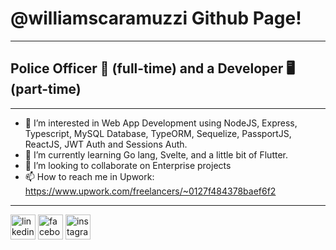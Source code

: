  # @williamscaramuzzi Github Page!
 ----------------
 ## Police Officer :cop: (full-time) and a Developer :desktop_computer: (part-time)
 ----------------
- 👀 I’m interested in Web App Development using NodeJS, Express, Typescript, MySQL Database, TypeORM, Sequelize, PassportJS, ReactJS, JWT Auth and Sessions Auth.
- 🌱 I’m currently learning Go lang, Svelte, and a little bit of Flutter.
- 💞️ I’m looking to collaborate on Enterprise projects
- 📫 How to reach me in Upwork: https://www.upwork.com/freelancers/~0127f484378baef6f2

------------------
[<img src='https://cdn.jsdelivr.net/npm/simple-icons@3.0.1/icons/linkedin.svg' alt='linkedin' height='40'>](https://www.linkedin.com/in/williamscaramuzzi/)  [<img src='https://cdn.jsdelivr.net/npm/simple-icons@3.0.1/icons/facebook.svg' alt='facebook' height='40'>](https://www.facebook.com/williamscaramuzzi)  [<img src='https://cdn.jsdelivr.net/npm/simple-icons@3.0.1/icons/instagram.svg' alt='instagram' height='40'>](https://www.instagram.com/williamscaramuzzi/)  
<!---
williamscaramuzzi/williamscaramuzzi is a ✨ special ✨ repository because its `README.md` (this file) appears on your GitHub profile.
You can click the Preview link to take a look at your changes.
--->
